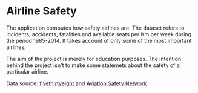 # Airline Safety

The application computes how safety airlines are. The dataset refers to incidents, accidents, fatalities and available seats per Km per week during the period 1985-2014. It takes account of only some of the most important airlines.

The aim of the project is merely for education purposes. The intention behind the project isn't to make some statemets about the safety of a particular airline.

Data source: [fivethirtyeight](https://github.com/fivethirtyeight/data/tree/master/airline-safety) and [Aviation Safety Network](https://aviation-safety.net/)
